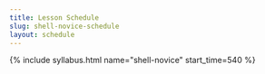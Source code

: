 ```yaml
---
title: Lesson Schedule
slug: shell-novice-schedule
layout: schedule
---
```

{% include syllabus.html  name="shell-novice" start_time=540 %}